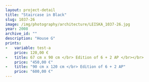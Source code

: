 ```yaml
---
layout: project-detail
title: "Staircase in Black"
slug: 1037-26
image: /img/photography/architecture/LEISKA_1037-26.jpg
year: 2008
archive_id: ""
description: "House G"
prints:
-   variable: test-a
    price: 120,00 €
-   title: 67 cm x 90 cm </br> Edition of 6 + 2 AP </br></br>
    price: "450,00 €"
-   title: "90 cm x 120 cm </br> Edition of 6 + 2 AP"
    price: "600,00 €"
---
```

